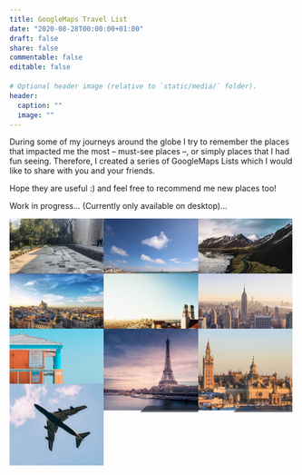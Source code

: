 ```yaml
---
title: GoogleMaps Travel List
date: "2020-08-28T00:00:00+01:00"
draft: false
share: false
commentable: false
editable: false

# Optional header image (relative to `static/media/` folder).
header:
  caption: ""
  image: ""
---
```

During some of my journeys around the globe I try to remember the places that impacted me the most – must-see places –, or simply places that I had fun seeing. Therefore, I created a series of GoogleMaps Lists which I would like to share with you and your friends.

Hope they are useful :) and feel free to recommend me new places too!

Work in progress... (Currently only available on desktop)...

<!-- STYLESHEET CSS -->
<style>
.column {
  float: left;
  width: 33%;
  margin-bottom: -50px;
  overflow: hidden;
}

.row::after {
  content: "";
  clear: both;
  display: table;
}

.container {
  position: relative;
  width: 100%;
  max-width: 400px;
}

.container img {
  width: 20vh;
  height: 15vw;
  object-fit: cover;
}

.container .btn {
  position: absolute;
  top: 50%;
  left: 50%;
  transform: translate(-20%, 150%);
  -ms-transform: translate(-50%, -50%);
  background-color: rgb(40, 42, 54, 0.7);
  color: white;
  font-size: 18px;
  padding: 10px 50px;
  border: none;
  cursor: pointer;
  border-radius: 10px;
  text-align: center;
  clip-path: polygon(15% 0%, 95% 0%, 95% 100%, 15% 100%, 0% 50%);
}

.container .btn:hover {
  background-color: rgb(41, 98, 255, 0.9);
}

</style>

<div class="row">
  <div class="column">
    <div class="container">
        <img src="https://raw.githubusercontent.com/DavidJKTofan/davidjktofan.me/master/assets/images/gmaps-images/CDMX-piramides.jpeg" alt="CDMX" style="width:100%">
      <a href="https://goo.gl/maps/xweG7kQr8jq8omd36" target="_blank">
        <button class="btn">CDMX</button>
      </a>
    </div>
  </div>

  <div class="column">
    <div class="container">
        <img src="https://raw.githubusercontent.com/DavidJKTofan/davidjktofan.me/master/assets/images/gmaps-images/Cadiz-background.jpg" alt="CDMX" style="width:100%">
      <a href="https://goo.gl/maps/n4KSVZf3ekJ84hjR7" target="_blank">
        <button class="btn">Cádiz</button>
      </a>
    </div>
  </div>
  
  <div class="column">
    <div class="container">
        <img src="https://raw.githubusercontent.com/DavidJKTofan/davidjktofan.me/master/assets/images/gmaps-images/Iceland-background.jpg" alt="CDMX" style="width:100%">
      <a href="https://goo.gl/maps/Rmu2vJUvN9Y8a6bV9" target="_blank">
        <button class="btn">Iceland</button>
      </a>
    </div>
  </div>
  
  <div class="column">
    <div class="container">
        <img src="https://raw.githubusercontent.com/DavidJKTofan/davidjktofan.me/master/assets/images/gmaps-images/Madrid-background.jpg" alt="CDMX" style="width:100%">
      <a href="https://goo.gl/maps/uVDZCEa1vLotgps78" target="_blank">
        <button class="btn">Madrid</button>
      </a>
    </div>
  </div>
  
  <div class="column">
    <div class="container">
        <img src="https://raw.githubusercontent.com/DavidJKTofan/davidjktofan.me/master/assets/images/gmaps-images/Munich-city-background.jpg" alt="CDMX" style="width:100%">
      <a href="https://goo.gl/maps/KmzMJEcfaZ5vkoNy6" target="_blank">
        <button class="btn">Munich</button>
      </a>
    </div>
  </div>
  
  <div class="column">
    <div class="container">
        <img src="https://raw.githubusercontent.com/DavidJKTofan/davidjktofan.me/master/assets/images/gmaps-images/New-York-background.jpg" alt="CDMX" style="width:100%">
      <a href="https://goo.gl/maps/qvcjPQ7uvk4XVBKm7" target="_blank">
        <button class="btn">New York</button>
      </a>
    </div>
  </div>
  
  <div class="column">
    <div class="container">
        <img src="https://raw.githubusercontent.com/DavidJKTofan/davidjktofan.me/master/assets/images/gmaps-images/miami-beach-sun.jpg" alt="CDMX" style="width:100%">
      <a href="https://goo.gl/maps/1JEc36CbsZi9HZw27" target="_blank">
        <button class="btn">Miami</button>
      </a>
    </div>
  </div>
  
  <div class="column">
    <div class="container">
        <img src="https://raw.githubusercontent.com/DavidJKTofan/davidjktofan.me/master/assets/images/gmaps-images/paris-eiffel-tower.jpg" alt="CDMX" style="width:100%">
      <a href="https://goo.gl/maps/CEKdSx2KLyCCzdT86" target="_blank">
        <button class="btn">Paris</button>
      </a>
    </div>
  </div>
  
  <div class="column">
    <div class="container">
        <img src="https://raw.githubusercontent.com/DavidJKTofan/davidjktofan.me/master/assets/images/gmaps-images/seville-spain.jpg" alt="CDMX" style="width:100%">
      <a href="https://goo.gl/maps/hgW4NTkVMnJECMa48" target="_blank">
      <button class="btn">Seville</button>
      </a>
    </div>
  </div>
  
  <div class="column">
    <div class="container">
        <img src="https://raw.githubusercontent.com/DavidJKTofan/davidjktofan.me/master/assets/images/gmaps-images/travel-plane-background.jpg" alt="CDMX" style="width:100%">
        <button class="btn">Soon more</button>
    </div>
  </div>
  
</div>
